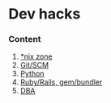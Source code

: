 Dev hacks
=========

### Content
  1. [*nix zone](nix-zone.md)
  2. [Git/SCM](git-scm.md)
  3. [Python](python.md)
  4. [Ruby/Rails, gem/bundler](ruby.md)
  5. [DBA](dba.md)
